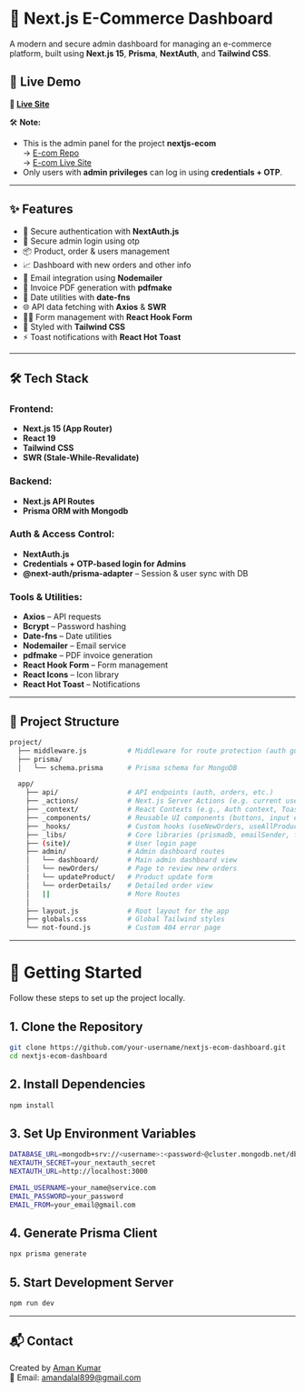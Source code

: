 # 🛒 Next.js E-Commerce Dashboard

A modern and secure admin dashboard for managing an e-commerce platform, built using **Next.js 15**, **Prisma**, **NextAuth**, and **Tailwind CSS**.


## 🚀 Live Demo

**🔗 [Live Site](https://nextjs-ecom-admin-panel.vercel.app)**

🛠 **Note:**
- This is the admin panel for the project **nextjs-ecom**  
  → [E-com Repo](https://github.com/aman8990/nextjs-ecom)  
  → [E-com Live Site](https://nextjs-ecom-ochre.vercel.app)
- Only users with **admin privileges** can log in using **credentials + OTP**.

---

## ✨ Features

- 🔐 Secure authentication with **NextAuth.js**
- 🔐 Secure admin login using otp
- 📦 Product, order & users management
- 📈 Dashboard with new orders and other info
- 📧 Email integration using **Nodemailer**
- 📄 Invoice PDF generation with **pdfmake**
- 📅 Date utilities with **date-fns**
- 🌐 API data fetching with **Axios** & **SWR**
- 🧙‍♂️ Form management with **React Hook Form**
- 💅 Styled with **Tailwind CSS**
- ⚡ Toast notifications with **React Hot Toast**

---

## 🛠️ Tech Stack

### Frontend:
- **Next.js 15 (App Router)**
- **React 19**
- **Tailwind CSS**
- **SWR (Stale-While-Revalidate)**

### Backend:
- **Next.js API Routes**
- **Prisma ORM with Mongodb**

### Auth & Access Control:
- **NextAuth.js**
- **Credentials + OTP-based login for Admins**
- **@next-auth/prisma-adapter** – Session & user sync with DB

### Tools & Utilities:
- **Axios** – API requests
- **Bcrypt** – Password hashing
- **Date-fns** – Date utilities
- **Nodemailer** – Email service
- **pdfmake** – PDF invoice generation
- **React Hook Form** – Form management
- **React Icons** – Icon library
- **React Hot Toast** – Notifications

---

## 📂 Project Structure

```bash
project/
  ├── middleware.js          # Middleware for route protection (auth guard)
  ├── prisma/
  │   └── schema.prisma      # Prisma schema for MongoDB

  app/
    ├── api/                 # API endpoints (auth, orders, etc.)
    ├── _actions/            # Next.js Server Actions (e.g. current user, session)
    ├── _context/            # React Contexts (e.g., Auth context, Toast context)
    ├── _components/         # Reusable UI components (buttons, input etc.)
    ├── _hooks/              # Custom hooks (useNewOrders, useAllProducts etc.)
    ├── _libs/               # Core libraries (prismadb, emailSender, fetcher etc.)
    ├── (site)/              # User login page
    ├── admin/               # Admin dashboard routes
    │   └── dashboard/       # Main admin dashboard view
    │   └── newOrders/       # Page to review new orders
    │   └── updateProduct/   # Product update form
    │   └── orderDetails/    # Detailed order view
    │   ||                   # More Routes
    │
    ├── layout.js            # Root layout for the app
    ├── globals.css          # Global Tailwind styles
    └── not-found.js         # Custom 404 error page
```

---

# 🧪 Getting Started

Follow these steps to set up the project locally.

## 1. Clone the Repository

```bash
git clone https://github.com/your-username/nextjs-ecom-dashboard.git
cd nextjs-ecom-dashboard
```

## 2. Install Dependencies

```bash
npm install
```

## 3. Set Up Environment Variables

```bash
DATABASE_URL=mongodb+srv://<username>:<password>@cluster.mongodb.net/dbname
NEXTAUTH_SECRET=your_nextauth_secret
NEXTAUTH_URL=http://localhost:3000

EMAIL_USERNAME=your_name@service.com
EMAIL_PASSWORD=your_password
EMAIL_FROM=your_email@gmail.com

```

## 4. Generate Prisma Client

```bash
npx prisma generate
```

## 5. Start Development Server

```bash
npm run dev
```

---

## 📬 Contact

Created by [Aman Kumar](https://github.com/aman8990)  
📧 Email: [amandalal899@gmail.com](mailto:amandalal899@gmail.com)

